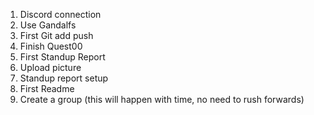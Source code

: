 1. Discord connection
2. Use Gandalfs
3. First Git add push
4. Finish Quest00
5. First Standup Report
6. Upload picture
7. Standup report setup
8. First Readme
9. Create a group (this will happen with time, no need to rush forwards)
